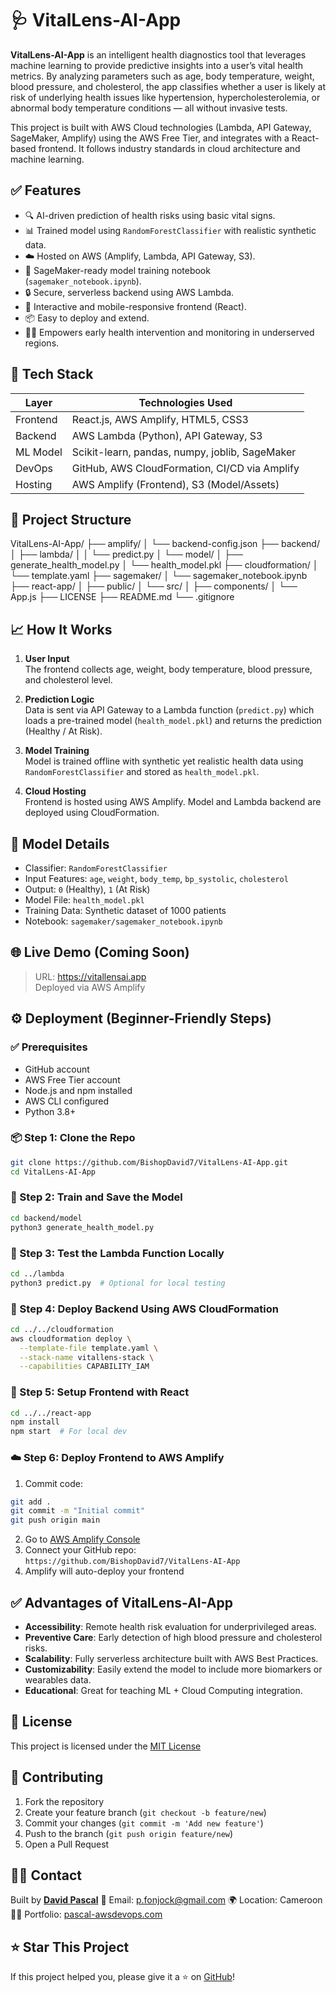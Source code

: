 
# 🩺 VitalLens-AI-App

**VitalLens-AI-App** is an intelligent health diagnostics tool that leverages machine learning to provide predictive insights into a user’s vital health metrics. By analyzing parameters such as age, body temperature, weight, blood pressure, and cholesterol, the app classifies whether a user is likely at risk of underlying health issues like hypertension, hypercholesterolemia, or abnormal body temperature conditions — all without invasive tests.

This project is built with AWS Cloud technologies (Lambda, API Gateway, SageMaker, Amplify) using the AWS Free Tier, and integrates with a React-based frontend. It follows industry standards in cloud architecture and machine learning.


## ✅ Features

- 🔍 AI-driven prediction of health risks using basic vital signs.
- 📊 Trained model using `RandomForestClassifier` with realistic synthetic data.
- ☁️ Hosted on AWS (Amplify, Lambda, API Gateway, S3).
- 🧠 SageMaker-ready model training notebook (`sagemaker_notebook.ipynb`).
- 🔒 Secure, serverless backend using AWS Lambda.
- 📱 Interactive and mobile-responsive frontend (React).
- 📦 Easy to deploy and extend.
- 👩‍⚕️ Empowers early health intervention and monitoring in underserved regions.


## 🚀 Tech Stack

| Layer        | Technologies Used                             |
|--------------|------------------------------------------------|
| Frontend     | React.js, AWS Amplify, HTML5, CSS3             |
| Backend      | AWS Lambda (Python), API Gateway, S3           |
| ML Model     | Scikit-learn, pandas, numpy, joblib, SageMaker |
| DevOps       | GitHub, AWS CloudFormation, CI/CD via Amplify  |
| Hosting      | AWS Amplify (Frontend), S3 (Model/Assets)      |


## 📂 Project Structure


VitalLens-AI-App/
├── amplify/
│   └── backend-config.json
├── backend/
│   ├── lambda/
│   │   └── predict.py
│   └── model/
│       ├── generate\_health\_model.py
│       └── health\_model.pkl
├── cloudformation/
│   └── template.yaml
├── sagemaker/
│   └── sagemaker\_notebook.ipynb
├── react-app/
│   ├── public/
│   └── src/
│       ├── components/
│       └── App.js
├── LICENSE
├── README.md
└── .gitignore


## 📈 How It Works

1. **User Input**  
   The frontend collects age, weight, body temperature, blood pressure, and cholesterol level.

2. **Prediction Logic**  
   Data is sent via API Gateway to a Lambda function (`predict.py`) which loads a pre-trained model (`health_model.pkl`) and returns the prediction (Healthy / At Risk).

3. **Model Training**  
   Model is trained offline with synthetic yet realistic health data using `RandomForestClassifier` and stored as `health_model.pkl`.

4. **Cloud Hosting**  
   Frontend is hosted using AWS Amplify. Model and Lambda backend are deployed using CloudFormation.


## 🧠 Model Details

- Classifier: `RandomForestClassifier`
- Input Features: `age`, `weight`, `body_temp`, `bp_systolic`, `cholesterol`
- Output: `0` (Healthy), `1` (At Risk)
- Model File: `health_model.pkl`
- Training Data: Synthetic dataset of 1000 patients
- Notebook: `sagemaker/sagemaker_notebook.ipynb`


## 🌐 Live Demo (Coming Soon)

> URL: https://vitallensai.app  
> Deployed via AWS Amplify


## ⚙️ Deployment (Beginner-Friendly Steps)

### ✅ Prerequisites
- GitHub account
- AWS Free Tier account
- Node.js and npm installed
- AWS CLI configured
- Python 3.8+

### 📦 Step 1: Clone the Repo

```bash
git clone https://github.com/BishopDavid7/VitalLens-AI-App.git
cd VitalLens-AI-App
````

### 🧠 Step 2: Train and Save the Model

```bash
cd backend/model
python3 generate_health_model.py
```

### 🧪 Step 3: Test the Lambda Function Locally

```bash
cd ../lambda
python3 predict.py  # Optional for local testing
```

### 🧰 Step 4: Deploy Backend Using AWS CloudFormation

```bash
cd ../../cloudformation
aws cloudformation deploy \
  --template-file template.yaml \
  --stack-name vitallens-stack \
  --capabilities CAPABILITY_IAM
```

### 🎨 Step 5: Setup Frontend with React

```bash
cd ../../react-app
npm install
npm start  # For local dev
```

### ☁️ Step 6: Deploy Frontend to AWS Amplify

1. Commit code:

```bash
git add .
git commit -m "Initial commit"
git push origin main
```

2. Go to [AWS Amplify Console](https://console.aws.amazon.com/amplify)
3. Connect your GitHub repo: `https://github.com/BishopDavid7/VitalLens-AI-App`
4. Amplify will auto-deploy your frontend


## ✅ Advantages of VitalLens-AI-App

* **Accessibility**: Remote health risk evaluation for underprivileged areas.
* **Preventive Care**: Early detection of high blood pressure and cholesterol risks.
* **Scalability**: Fully serverless architecture built with AWS Best Practices.
* **Customizability**: Easily extend the model to include more biomarkers or wearables data.
* **Educational**: Great for teaching ML + Cloud Computing integration.


## 📜 License

This project is licensed under the [MIT License](./LICENSE)


## 🤝 Contributing

1. Fork the repository
2. Create your feature branch (`git checkout -b feature/new`)
3. Commit your changes (`git commit -m 'Add new feature'`)
4. Push to the branch (`git push origin feature/new`)
5. Open a Pull Request


## 🙋‍♂️ Contact

Built by **[David Pascal](https://github.com/BishopDavid7)**
📧 Email: [p.fonjock@gmail.com](mailto:p.fonjock@gmail.com)
🌍 Location: Cameroon
🧑‍💻 Portfolio: [pascal-awsdevops.com](https://pascal-awsdevops.com)


## ⭐ Star This Project

If this project helped you, please give it a ⭐ on [GitHub](https://github.com/BishopDavid7/VitalLens-AI-App)!
